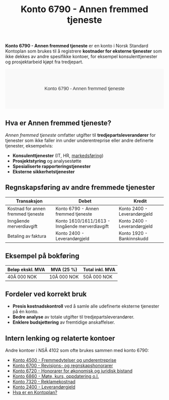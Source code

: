 ﻿---
title: "Konto 6790 - Annen fremmed tjeneste"
seoTitle: "6790-annen-fremmed-tjeneste"
description: '**Konto 6790 - Annen fremmed tjeneste** er en konto i Norsk Standard Kontoplan som brukes til å registrere **kostnader for eksterne tjenester** som ikke dekkes...'
---

**Konto 6790 - Annen fremmed tjeneste** er en konto i Norsk Standard Kontoplan som brukes til å registrere **kostnader for eksterne tjenester** som ikke dekkes av andre spesifikke kontoer, for eksempel konsulenttjenester og prosjektarbeid kjøpt fra tredjepart.

![Illustrasjon av konto 6790 Annen fremmed tjeneste](6790-annen-fremmed-tjeneste-image.svg)

## Hva er Annen fremmed tjeneste?

*Annen fremmed tjeneste* omfatter utgifter til **tredjepartsleverandører** for tjenester som ikke faller inn under underentreprise eller andre definerte tjenester, eksempelvis:

* **Konsulenttjenester** (IT, HR, [markedsføring](/blogs/kontoplan/7320-reklamekostnad "Konto 7320 - Reklamekostnad"))
* **Prosjektstyring** og analysestøtte
* **Spesialiserte rapporteringstjenester**
* **Eksterne sikkerhetstjenester**

## Regnskapsføring av andre fremmede tjenester

| Transaksjon                        | Debet                             | Kredit                       |
|------------------------------------|-----------------------------------|------------------------------|
| Kostnad for annen fremmed tjeneste | Konto 6790 - Annen fremmed tjeneste | Konto 2400 - Leverandørgjeld |
| Inngående merverdiavgift           | Konto 1610/1611/1613 - Inngående merverdiavgift | Konto 2400 - Leverandørgjeld |
| Betaling av faktura                | Konto 2400 - Leverandørgjeld      | Konto 1920 - Bankinnskudd    |

## Eksempel på bokføring

| Beløp ekskl. MVA | MVA (25 %) | Total inkl. MVA |
|------------------|------------|-----------------|
| 40Â 000 NOK       | 10Â 000 NOK | 50Â 000 NOK      |

## Fordeler ved korrekt bruk

* **Presis kostnadskontroll** ved å samle alle udefinerte eksterne tjenester på én konto.
* **Bedre analyse** av totale utgifter til tredjepartsleverandører.
* **Enklere budsjettering** av fremtidige anskaffelser.

## Intern lenking og relaterte kontoer

Andre kontoer i NSÂ 4102 som ofte brukes sammen med konto 6790:

* [Konto 4500 - Fremmedytelser og underentreprise](/blogs/kontoplan/4500-fremmedytelser-og-underentreprise "Konto 4500 - Fremmedytelser og underentreprise")
* [Konto 6700 - Revisjons- og regnskapshonorarer](/blogs/kontoplan/6700-revisjons-og-regnskapshonorarer "Konto 6700 - Revisjons- og regnskapshonorarer")
* [Konto 6720 - Honorarer for økonomisk og juridisk bistand](/blogs/kontoplan/6720-honorarer-for-okonomisk-og-juridisk-bistand "Konto 6720 - Honorarer for økonomisk og juridisk bistand")
* [Konto 6860 - Møte, kurs, oppdatering o.l.](/blogs/kontoplan/6860-mote-kurs-oppdatering-o-l "Konto 6860 - Møte, kurs, oppdatering o.l.")
* [Konto 7320 - Reklamekostnad](/blogs/kontoplan/7320-reklamekostnad "Konto 7320 - Reklamekostnad")
* [Konto 2400 - Leverandørgjeld](/blogs/kontoplan/2400-leverandorgjeld "Konto 2400 - Leverandørgjeld")
* [Hva er en Kontoplan?](/blogs/regnskap/hva-er-kontoplan "Hva er en Kontoplan? Komplett Guide til Kontoplaner i Norsk Regnskap")






